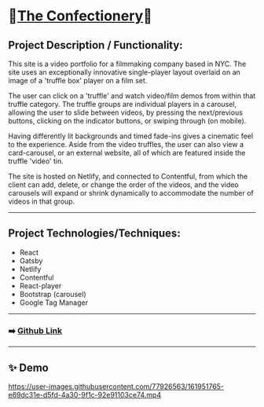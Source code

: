 # 🍬[The Confectionery](https://goofy-jang-9e020a.netlify.app/)🍬

## Project Description / Functionality:
This site is a video portfolio for a filmmaking company based in NYC. The site uses an exceptionally innovative single-player layout overlaid on an image of a 'truffle box' player on a film set.

The user can click on a 'truffle' and watch video/film demos from within that truffle category. The truffle groups are individual players in a carousel, allowing the user to slide between videos, by pressing the next/previous buttons, clicking on the indicator buttons, or swiping through (on mobile).

Having differently lit backgrounds and timed fade-ins gives a cinematic feel to the experience. Aside from the video truffles, the user can also view a card-carousel, or an external website, all of which are featured inside the truffle 'video' tin.

The site is hosted on Netlify, and connected to Contentful, from which the client can add, delete, or change the order of the videos, and the video carousels will expand or shrink dynamically to accommodate the number of videos in that group. 

---

## Project Technologies/Techniques:
- React
- Gatsby
- Netlify
- Contentful
- React-player
- Bootstrap (carousel)
- Google Tag Manager

---

### ➡️ [Github Link](https://github.com/cjmaret/confectionery)

---

## ✨ Demo
<!-- https://www.loom.com/share/c7de178b1d9b476bbb60b6c0817260b0 -->



https://user-images.githubusercontent.com/77926563/161951765-e69dc31e-d5fd-4a30-9f1c-92e91103ce74.mp4


